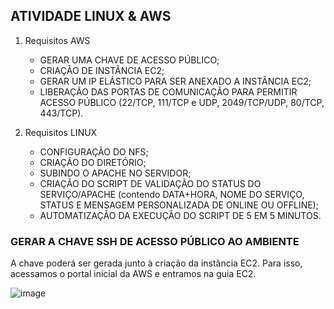 ## ATIVIDADE LINUX & AWS 

1. Requisitos AWS
   
   - GERAR UMA CHAVE DE ACESSO PÚBLICO;
   - CRIAÇÃO DE INSTÂNCIA EC2;
   - GERAR UM IP ELÁSTICO PARA SER ANEXADO A INSTÂNCIA EC2;
   - LIBERAÇÃO DAS PORTAS DE COMUNICAÇÃO PARA PERMITIR ACESSO PÚBLICO (22/TCP, 111/TCP e UDP, 2049/TCP/UDP, 80/TCP, 443/TCP).
  
3. Requisitos LINUX
   
   - CONFIGURAÇÃO DO NFS;
   - CRIAÇÃO DO DIRETÓRIO;
   - SUBINDO O APACHE NO SERVIDOR;
   - CRIAÇÃO DO SCRIPT DE VALIDAÇÃO DO STATUS DO SERVIÇO/APACHE (contendo DATA+HORA, NOME DO SERVIÇO, STATUS E MENSAGEM PERSONALIZADA DE ONLINE OU OFFLINE);
   - AUTOMATIZAÇÃO DA EXECUÇÃO DO SCRIPT DE 5 EM 5 MINUTOS.


### GERAR A CHAVE SSH DE ACESSO PÚBLICO AO AMBIENTE

A chave poderá ser gerada junto à criação da instância EC2. Para isso, acessamos o portal inicial da AWS e entramos na guia EC2.

![image](https://github.com/user-attachments/assets/a4602739-45ea-49b6-b31f-5b7d50600bbd)



